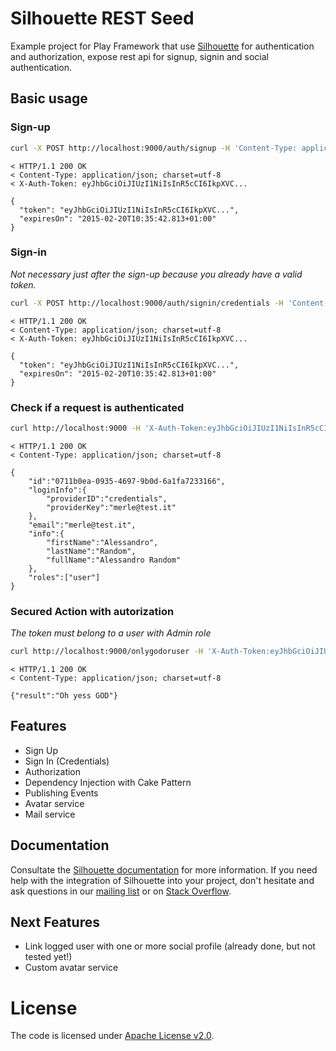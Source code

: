 Silhouette REST Seed
=================================

Example project for Play Framework that use [Silhouette](https://github.com/mohiva/play-silhouette) for authentication and authorization, expose rest api for signup, signin and social authentication.

## Basic usage

### Sign-up

```bash
curl -X POST http://localhost:9000/auth/signup -H 'Content-Type: application/json' -d '{"firstName": "Alessandro", "lastName": "Random", "identifier": "merle@test.it", "password": "ohmygodthispasswordisverystrong!"}' -v
```

```
< HTTP/1.1 200 OK
< Content-Type: application/json; charset=utf-8
< X-Auth-Token: eyJhbGciOiJIUzI1NiIsInR5cCI6IkpXVC...

{
  "token": "eyJhbGciOiJIUzI1NiIsInR5cCI6IkpXVC...",
  "expiresOn": "2015-02-20T10:35:42.813+01:00"
}
```

### Sign-in

_Not necessary just after the sign-up because you already have a valid token._

```bash
curl -X POST http://localhost:9000/auth/signin/credentials -H 'Content-Type: application/json' -d '{"identifier": "merle@test.it", "password": "ohmygodthispasswordisverystrong!"}' -v
```

```
< HTTP/1.1 200 OK
< Content-Type: application/json; charset=utf-8
< X-Auth-Token: eyJhbGciOiJIUzI1NiIsInR5cCI6IkpXVC...

{
  "token": "eyJhbGciOiJIUzI1NiIsInR5cCI6IkpXVC...",
  "expiresOn": "2015-02-20T10:35:42.813+01:00"
}
```

### Check if a request is authenticated

```bash
curl http://localhost:9000 -H 'X-Auth-Token:eyJhbGciOiJIUzI1NiIsInR5cCI6IkpXVC...' -v
```

```
< HTTP/1.1 200 OK
< Content-Type: application/json; charset=utf-8

{
	"id":"0711b0ea-0935-4697-9b0d-6a1fa7233166",
	"loginInfo":{
		"providerID":"credentials",
		"providerKey":"merle@test.it"
	},
	"email":"merle@test.it",
	"info":{
		"firstName":"Alessandro",
		"lastName":"Random",
		"fullName":"Alessandro Random"
	},
	"roles":["user"]
}
```

### Secured Action with autorization

_The token must belong to a user with Admin role_

```bash
curl http://localhost:9000/onlygodoruser -H 'X-Auth-Token:eyJhbGciOiJIUzI1NiIsInR5cCI6IkpXVC...' -v
```

```
< HTTP/1.1 200 OK
< Content-Type: application/json; charset=utf-8

{"result":"Oh yess GOD"}
```

## Features

* Sign Up
* Sign In (Credentials)
* Authorization
* Dependency Injection with Cake Pattern
* Publishing Events
* Avatar service
* Mail service

## Documentation

Consultate the [Silhouette documentation](http://docs.silhouette.mohiva.com/) for more information. If you need help with the integration of Silhouette into your project, don't hesitate and ask questions in our [mailing list](https://groups.google.com/forum/#!forum/play-silhouette) or on [Stack Overflow](http://stackoverflow.com/questions/tagged/playframework).

## Next Features

* Link logged user with one or more social profile (already done, but not tested yet!)
* Custom avatar service

# License

The code is licensed under [Apache License v2.0](http://www.apache.org/licenses/LICENSE-2.0). 
